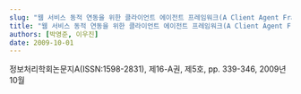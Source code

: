 ```yaml
---
slug: "웹 서비스 동적 연동을 위한 클라이언트 에이전트 프레임워크(A Client Agent Framework for Dynamic Connection with Web Services)"
title: "웹 서비스 동적 연동을 위한 클라이언트 에이전트 프레임워크(A Client Agent Framework for Dynamic Connection with Web Services)"
authors: [박영준, 이우진]
date: 2009-10-01
---
```


정보처리학회논문지A(ISSN:1598-2831), 제16-A권, 제5호, pp. 339-346, 2009년 10월
